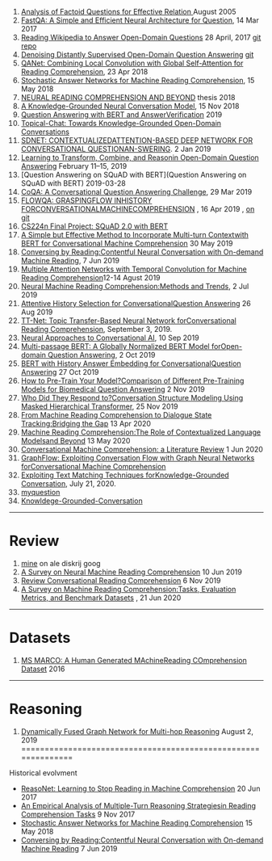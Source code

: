 1. [Analysis of Factoid Questions for Effective Relation ](https://dl.acm.org/doi/pdf/10.1145/1076034.1076131)   August 2005
2. [FastQA: A Simple and Efficient Neural Architecture for Question](https://arxiv.org/pdf/1703.04816v1.pdf), 14 Mar 2017
4. [Reading Wikipedia to Answer Open-Domain Questions](https://arxiv.org/pdf/1704.00051.pdf)  28 April, 2017  [git repo](https://github.com/facebookresearch/DrQA)
5. [Denoising Distantly Supervised Open-Domain Question Answering](https://www.aclweb.org/anthology/P18-1161.pdf) [git](https://github.com/thunlp/OpenQA)
6. [QANet: Combining Local Convolution with Global Self-Attention for Reading Comprehension](https://arxiv.org/pdf/1804.09541.pdf), 23 Apr 2018
7. [Stochastic Answer Networks for Machine Reading Comprehension](https://arxiv.org/pdf/1712.03556.pdf),  15 May 2018
8. [NEURAL READING COMPREHENSION AND BEYOND](https://www.cs.princeton.edu/~danqic/papers/thesis.pdf) thesis 2018
9. [A Knowledge-Grounded Neural Conversation Model](https://arxiv.org/pdf/1702.01932.pdf), 15 Nov 2018
10. [Question Answering with BERT and AnswerVerification](https://web.stanford.edu/class/archive/cs/cs224n/cs224n.1194/reports/default/15763476.pdf)  2019
11. [Topical-Chat: Towards Knowledge-Grounded Open-Domain Conversations](https://www.isca-speech.org/archive/Interspeech_2019/pdfs/3079.pdf)
12. [SDNET:  CONTEXTUALIZEDATTENTION-BASED DEEP NETWORK   FOR CONVERSATIONAL QUESTIONAN-SWERING](https://arxiv.org/pdf/1812.03593.pdf).  2 Jan 2019
13. [Learning to Transform, Combine, and Reasonin Open-Domain Question Answering](https://dl.acm.org/doi/pdf/10.1145/3289600.3291012)  February 11–15, 2019
14. [Question Answering on SQuAD with BERT](Question Answering on SQuAD with BERT) 2019-03-28
15. [CoQA: A Conversational Question Answering Challenge](https://arxiv.org/pdf/1808.07042.pdf), 29 Mar 2019
16. [FLOWQA: GRASPINGFLOW INHISTORY FORCONVERSATIONALMACHINECOMPREHENSION](https://arxiv.org/pdf/1810.06683.pdf) , 16 Apr 2019 ,  [   on git](https://github.com/momohuang/FlowQA)
17. [CS224n Final Project: SQuAD 2.0 with BERT](https://web.stanford.edu/class/archive/cs/cs224n/cs224n.1194/reports/default/15791990.pdf)
18. [A Simple but Effective Method to Incorporate Multi-turn Contextwith BERT for Conversational Machine Comprehension](https://arxiv.org/pdf/1905.12848.pdf) 30 May 2019
19. [Conversing by Reading:Contentful Neural Conversation with On-demand Machine Reading](https://arxiv.org/pdf/1906.02738.pdf), 7 Jun 2019
20. [Multiple Attention Networks with Temporal Convolution for Machine Reading Comprehension](https://ieeexplore.ieee.org/stamp/stamp.jsp?tp=&arnumber=8784662)12-14 Agust 2019
21. [Neural Machine Reading Comprehension:Methods and Trends](https://arxiv.org/pdf/1907.01118v1.pdf), 2 Jul 2019
22. [Attentive History Selection for ConversationalQuestion Answering](https://dl.acm.org/doi/pdf/10.1145/3357384.3357905) 26 Aug 2019
23. [TT-Net: Topic Transfer-Based Neural Network forConversational Reading Comprehension](https://ieeexplore.ieee.org/stamp/stamp.jsp?tp=&arnumber=8805064), September 3, 2019.
24. [Neural Approaches to Conversational AI](https://arxiv.org/pdf/1809.08267.pdf), 10 Sep 2019
25. [Multi-passage BERT: A Globally Normalized BERT Model forOpen-domain Question Answering](https://arxiv.org/pdf/1908.08167.pdf), 2 Oct 2019
26. [BERT with History Answer Embedding for ConversationalQuestion Answering](https://arxiv.org/pdf/1905.05412.pdf) 27 Oct 2019
27. [How to Pre-Train Your Model?Comparison of Different Pre-Training Models for Biomedical Question Answering](https://arxiv.org/pdf/1911.00712.pdf) 2 Nov 2019
28. [Who Did They Respond to?Conversation Structure Modeling Using Masked Hierarchical Transformer](https://arxiv.org/pdf/1911.10666.pdf), 25 Nov 2019
29. [From Machine Reading Comprehension to Dialogue State Tracking:Bridging the Gap](https://arxiv.org/pdf/2004.05827.pdf)  13 Apr 2020
30. [Machine Reading Comprehension:The Role of Contextualized Language Modelsand Beyond](https://arxiv.org/pdf/2005.06249.pdf)   13 May 2020
31. [Conversational Machine Comprehension: a Literature Review](https://arxiv.org/pdf/2006.00671.pdf) 1 Jun 2020
32. [GraphFlow: Exploiting Conversation Flow with Graph Neural Networks forConversational Machine Comprehension](https://arxiv.org/pdf/1908.00059.pdf)
33. [Exploiting Text Matching Techniques forKnowledge-Grounded Conversation](https://ieeexplore.ieee.org/stamp/stamp.jsp?tp=&arnumber=9136717), July 21, 2020.
34. [myquestion](https://ai.stackexchange.com/questions/24547/fine-tune-bert-to-get-contexualized-embedding)
35. [Knowldege-Grounded-Conversation](https://github.com/ChuanMeng/Knowldege-Grounded-Conversation) 

----
# Review

1. [mine](https://docs.google.com/spreadsheets/d/1K897Gt-9NxbkV-uWa_YdX0miB-TLe6SFn0GXY-k6kmo/edit#gid=0) on ale diskrij goog
2. [A Survey on Neural Machine Reading Comprehension](https://arxiv.org/pdf/1906.03824.pdf)  10 Jun 2019
3. [Review Conversational Reading Comprehension](https://arxiv.org/pdf/1902.00821.pdf) 6 Nov 2019
4. [A Survey on Machine Reading Comprehension:Tasks, Evaluation Metrics, and Benchmark Datasets](https://arxiv.org/pdf/2006.11880v1.pdf) , 21 Jun 2020

----
# Datasets
1. [MS MARCO: A Human Generated MAchineReading COmprehension Dataset](http://ceur-ws.org/Vol-1773/CoCoNIPS_2016_paper9.pdf) 2016

---
# Reasoning
1. [Dynamically Fused Graph Network for Multi-hop Reasoning](https://www.aclweb.org/anthology/P19-1617.pdf) August 2, 2019
==============================================================

Historical evolvment
* [ReasoNet: Learning to Stop Reading in Machine Comprehension](https://arxiv.org/pdf/1609.05284.pdf) 20 Jun 2017
* [An Empirical Analysis of Multiple-Turn Reasoning Strategiesin Reading Comprehension Tasks](https://arxiv.org/pdf/1711.03230.pdf) 9 Nov 2017
* [Stochastic Answer Networks for Machine Reading Comprehension](https://arxiv.org/pdf/1712.03556.pdf) 15 May 2018
* [Conversing by Reading:Contentful Neural Conversation with On-demand Machine Reading](https://arxiv.org/pdf/1906.02738.pdf) 7 Jun 2019

